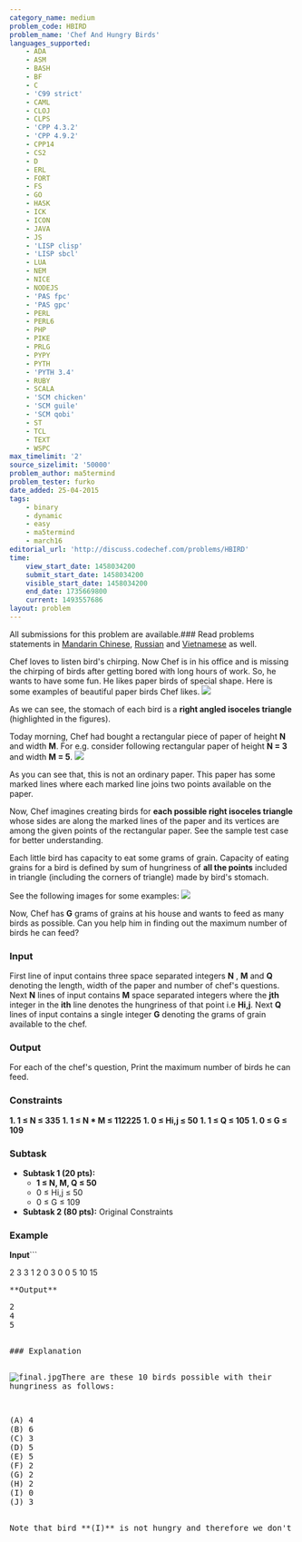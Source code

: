 ```yaml
---
category_name: medium
problem_code: HBIRD
problem_name: 'Chef And Hungry Birds'
languages_supported:
    - ADA
    - ASM
    - BASH
    - BF
    - C
    - 'C99 strict'
    - CAML
    - CLOJ
    - CLPS
    - 'CPP 4.3.2'
    - 'CPP 4.9.2'
    - CPP14
    - CS2
    - D
    - ERL
    - FORT
    - FS
    - GO
    - HASK
    - ICK
    - ICON
    - JAVA
    - JS
    - 'LISP clisp'
    - 'LISP sbcl'
    - LUA
    - NEM
    - NICE
    - NODEJS
    - 'PAS fpc'
    - 'PAS gpc'
    - PERL
    - PERL6
    - PHP
    - PIKE
    - PRLG
    - PYPY
    - PYTH
    - 'PYTH 3.4'
    - RUBY
    - SCALA
    - 'SCM chicken'
    - 'SCM guile'
    - 'SCM qobi'
    - ST
    - TCL
    - TEXT
    - WSPC
max_timelimit: '2'
source_sizelimit: '50000'
problem_author: ma5termind
problem_tester: furko
date_added: 25-04-2015
tags:
    - binary
    - dynamic
    - easy
    - ma5termind
    - march16
editorial_url: 'http://discuss.codechef.com/problems/HBIRD'
time:
    view_start_date: 1458034200
    submit_start_date: 1458034200
    visible_start_date: 1458034200
    end_date: 1735669800
    current: 1493557686
layout: problem
---
```

All submissions for this problem are available.###  Read problems statements in [Mandarin Chinese](http://www.codechef.com/download/translated/MARCH16/mandarin/HBIRD.pdf), [Russian](http://www.codechef.com/download/translated/MARCH16/russian/HBIRD.pdf) and [Vietnamese](http://www.codechef.com/download/translated/MARCH16/vietnamese/HBIRD.pdf) as well.

Chef loves to listen bird's chirping. Now Chef is in his office and is missing the chirping of birds after getting bored with long hours of work. So, he wants to have some fun. He likes paper birds of special shape. Here is some examples of beautiful paper birds Chef likes. ![](https://s3.amazonaws.com/codechef_shared/download/HBIRD2.PNG)

As we can see, the stomach of each bird is a **right angled isoceles triangle** (highlighted in the figures).

Today morning, Chef had bought a rectangular piece of paper of height **N** and width **M**. For e.g. consider following rectangular paper of height **N = 3** and width **M = 5**. ![](https://s3.amazonaws.com/codechef_shared/download/HBIRD3.png)

As you can see that, this is not an ordinary paper. This paper has some marked lines where each marked line joins two points available on the paper.

Now, Chef imagines creating birds for **each possible right isoceles triangle** whose sides are along the marked lines of the paper and its vertices are among the given points of the rectangular paper. See the sample test case for better understanding.

Each little bird has capacity to eat some grams of grain. Capacity of eating grains for a bird is defined by sum of hungriness of **all the points** included in triangle (including the corners of triangle) made by bird's stomach.

See the following images for some examples: ![](https://s3.amazonaws.com/codechef_shared/download/HBIRD1.png)

Now, Chef has **G** grams of grains at his house and wants to feed as many birds as possible. Can you help him in finding out the maximum number of birds he can feed?

### Input 

First line of input contains three space separated integers **N** , **M** and **Q** denoting the length, width of the paper and number of chef's questions. Next **N** lines of input contains **M** space separated integers where the **jth** integer in the **ith** line denotes the hungriness of that point i.e **Hi,j**. Next **Q** lines of input contains a single integer **G** denoting the grams of grain available to the chef.

### Output 

For each of the chef's question, Print the maximum number of birds he can feed.

### Constraints 

**1. 1 ≤ N ≤ 335** **1. 1 ≤ N \* M ≤ 112225** **1. 0 ≤ Hi,j ≤ 50** **1. 1 ≤ Q ≤ 105** **1. 0 ≤ G ≤ 109** 
### Subtask

- **Subtask 1 (20 pts):**
  - **1 ≤ N, M, Q ≤ 50**
  - 0 ≤ Hi,j ≤ 50
  - 0 ≤ G ≤ 109
- **Subtask 2 (80 pts):** Original Constraints

### Example

**Input**```

2 3 3
1 2 0
3 0 0
5
10
15


<pre>**Output**<pre>
2
4
5

</pre>### Explanation
![](https://s3.amazonaws.com/hr-challenge-images/16094/1456949882-92fd6e6d3e-final.jpg "final.jpg")There are these 10 birds possible with their hungriness as follows:

<pre>
(A) 4
(B) 6
(C) 3
(D) 5
(E) 5
(F) 2 
(G) 2
(H) 2
(I) 0
(J) 3

</pre>Note that bird **(I)** is not hungry and therefore we don't need to feed it. 31. With **5** grams of grains, we can only feed maximum of **2** birds say birds **(C)** and **(F)**.32. With **10** grams of grains, we can only feed at maximum of **4** birds say birds **(C), (F), (G)** and **(H)**.
